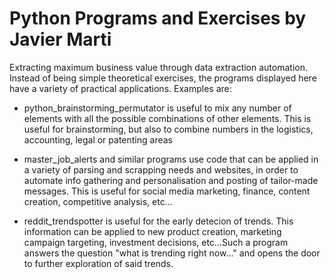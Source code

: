 # Python Programs and Exercises by Javier Marti
Extracting maximum business value through data extraction automation.
Instead of being simple theoretical exercises, the programs displayed here have a variety of practical applications. Examples are:

- python_brainstorming_permutator is useful to mix any number of elements with all the possible combinations of other elements. This is useful for brainstorming, but also to combine numbers in the logistics, accounting, legal or patenting areas

- master_job_alerts and similar programs use code that can be applied in a variety of parsing and scrapping needs and websites, in order to automate info gathering and personalisation and posting of tailor-made messages. This is useful for social media marketing, finance, content creation, competitive analysis, etc...

- reddit_trendspotter is useful for the early detecion of trends. This information can be applied to new product creation, marketing campaign targeting, investment decisions, etc...Such a program answers the question "what is trending right now..." and opens the door to further exploration of said trends.
